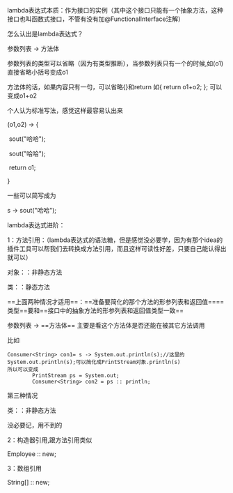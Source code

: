 lambda表达式本质：作为接口的实例（其中这个接口只能有一个抽象方法，这种接口也叫函数式接口，不管有没有加@FunctionalInterface注解）

怎么认出是lambda表达式？

   参数列表 -> 方法体

参数列表的类型可以省略（因为有类型推断），当参数列表只有一个的时候,如(o1)直接省略小括号变成o1

方法体的话，如果内容只有一句，可以省略{}和return  如{ return o1+o2; };  可以变成o1+o2



个人认为标准写法，感觉这样最容易认出来

 (o1,o2) ->  {

​	sout("哈哈");

​	sout("哈哈");

​	return o1;

}

一些可以简写成为

s -> sout("哈哈");



lambda表达式进阶：

1：方法引用：（lambda表达式的语法糖，但是感觉没必要学，因为有那个idea的插件工具可以帮我们去转换成方法引用，而且这样可读性好差，只要自己能认得出就可以）

对象：：非静态方法

类：：静态方法

==上面两种情况才适用==：==准备要简化的那个方法的形参列表和返回值====类型==要和==接口中的抽象方法的形参列表和返回值类型一致==

参数列表 -> ==方法体==	主要是看这个方法体是否还能在被其它方法调用

比如

```
Consumer<String> con1= s -> System.out.println(s);//这里的System.out.println(s);可以简化成PrintStream对象.println(s)
所以可以变成
        PrintStream ps = System.out;
        Consumer<String> con2 = ps :: println;
```



第三种情况

类：：非静态方法

没必要记，用不到的



2：构造器引用,跟方法引用类似

Employee :: new;

3：数组引用

String[] :: new;